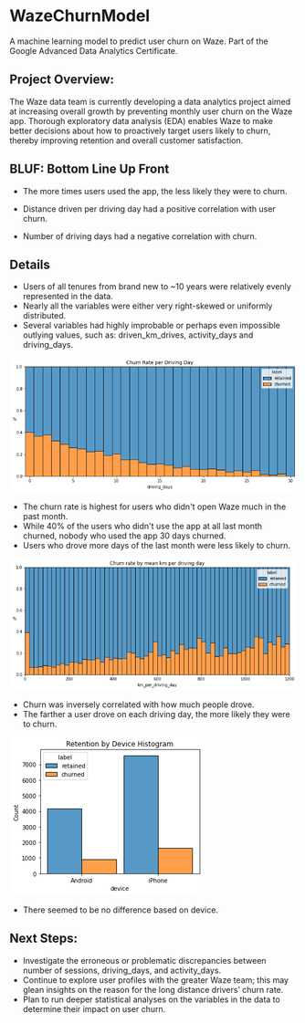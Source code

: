 # WazeChurnModel
A machine learning model to predict user churn on Waze. Part of the Google Advanced Data Analytics Certificate.

## Project Overview:

The Waze data team is currently developing a data analytics project aimed at increasing overall growth by preventing monthly user churn on the Waze app. Thorough exploratory data analysis (EDA) enables Waze to make better decisions about how to proactively target users likely to churn, thereby improving retention and overall customer satisfaction.

## BLUF: Bottom Line Up Front
 * The more times users used the app, the less likely they were to churn. 

 * Distance driven per driving day had a positive correlation with user churn.

 * Number of driving days had a negative correlation with churn.

## Details

 * Users of all tenures from brand new to ~10 years were relatively  evenly represented in the data.
 * Nearly all the variables were either very right-skewed or uniformly distributed.
 * Several variables had highly improbable or perhaps even impossible outlying values, such as: driven_km_drives, activity_days and driving_days.

 ![Churn Rate by Driving Day](./Images/ChurnByDrivingDay.png)
 * The churn rate is highest for users who didn't open Waze much in the past month.
 * While 40% of the users who didn't use the app at all last month churned, nobody who used the app 30 days churned.
 * Users who drove more days of the last month were less likely to churn.

 ![Churn Rate by Total KM Driven](./Images/ChurnByKm.png) 
 * Churn was inversely correlated with how much people drove.
 * The farther a user drove on each driving day, the more likely they were to churn.


 ![Retention By Device](./Images/RetentionByDevice.png)
 * There seemed to be no difference based on device.


## Next Steps:

* Investigate the erroneous or problematic discrepancies between number of sessions, driving_days, and activity_days.
* Continue to explore user profiles with the greater Waze team; this may glean insights on the reason for the long distance drivers’ churn rate.
* Plan to run deeper statistical analyses on the variables in the data to determine their impact on user churn.

